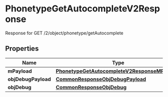 

# PhonetypeGetAutocompleteV2Response

Response for GET /2/object/phonetype/getAutocomplete

## Properties

| Name | Type | Description | Notes |
|------------ | ------------- | ------------- | -------------|
|**mPayload** | [**PhonetypeGetAutocompleteV2ResponseMPayload**](PhonetypeGetAutocompleteV2ResponseMPayload.md) |  |  |
|**objDebugPayload** | [**CommonResponseObjDebugPayload**](CommonResponseObjDebugPayload.md) |  |  [optional] |
|**objDebug** | [**CommonResponseObjDebug**](CommonResponseObjDebug.md) |  |  [optional] |



